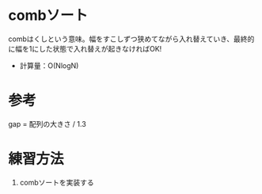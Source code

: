 # combソート
combはくしという意味。幅をすこしずつ狭めてながら入れ替えていき、最終的に幅を1にした状態で入れ替えが起きなければOK!
- 計算量：O(NlogN)

# 参考
gap = 配列の大きさ / 1.3

# 練習方法
1. combソートを実装する